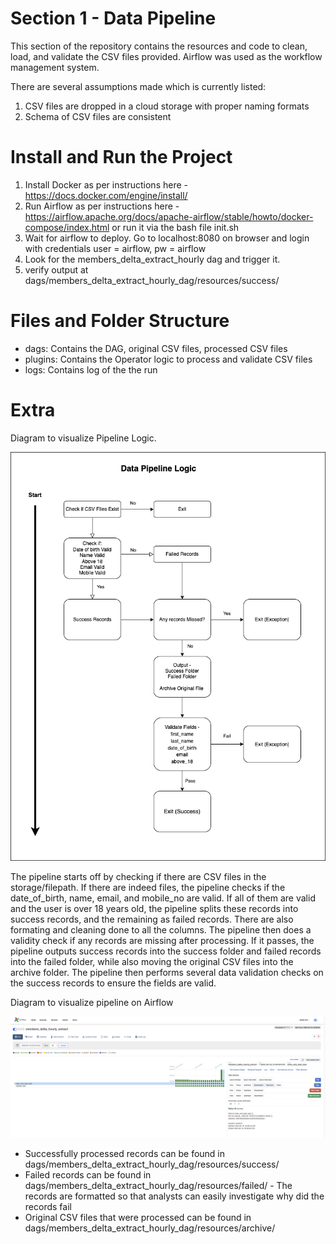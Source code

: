 # Section 1 - Data Pipeline

This section of the repository contains the resources and code to clean, load, and validate the CSV files provided.
Airflow was used as the workflow management system.

There are several assumptions made which is currently listed:
1. CSV files are dropped in a cloud storage with proper naming formats
2. Schema of CSV files are consistent

# Install and Run the Project 

1. Install Docker as per instructions here - https://docs.docker.com/engine/install/
2. Run Airflow as per instructions here - https://airflow.apache.org/docs/apache-airflow/stable/howto/docker-compose/index.html or run it via the bash file init.sh
3. Wait for airflow to deploy. Go to localhost:8080 on browser and login with credentials user = airflow, pw = airflow
4. Look for the members_delta_extract_hourly dag and trigger it.
5. verify output at dags/members_delta_extract_hourly_dag/resources/success/

# Files and Folder Structure
- dags: Contains the DAG, original CSV files, processed CSV files
- plugins: Contains the Operator logic to process and validate CSV files
- logs: Contains log of the the run

# Extra
Diagram to visualize Pipeline Logic.


![Diagram to visualize Pipeline Logic](section-1-data-pipeline.png?raw=true "Data Pipeline Logic")

The pipeline starts off by checking if there are CSV files in the storage/filepath. If there are indeed files, the pipeline checks if the date_of_birth, name, email, and mobile_no are valid. If all of them are valid and the user is over 18 years old, the pipeline splits these records into success records, and the remaining as failed records. There are also formating and cleaning done to all the columns. The pipeline then does a validity check if any records are missing after processing. If it passes, the pipeline outputs success records into the success folder and failed records into the failed folder, while also moving the original CSV files into the archive folder. The pipeline then performs several data validation checks on the success records to ensure the fields are valid.

Diagram to visualize pipeline on Airflow

![Diagram to visualize pipeline on Airflow](section-1-data-pipeline-airflow.png?raw=true "Diagram to visualize pipeline on Airflow")


* Successfully processed records can be found in dags/members_delta_extract_hourly_dag/resources/success/
* Failed records can be found in dags/members_delta_extract_hourly_dag/resources/failed/ - The records are formatted so that analysts can easily investigate why did the records fail
* Original CSV files that were processed can be found in dags/members_delta_extract_hourly_dag/resources/archive/